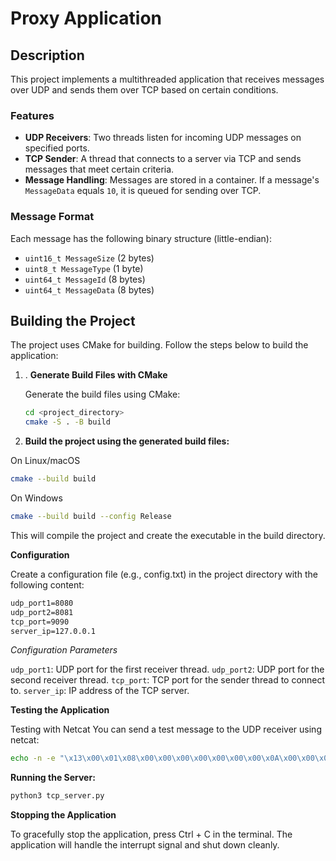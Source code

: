 # Proxy Application

## Description

This project implements a multithreaded application that receives messages over UDP and sends them over TCP based on certain conditions.

### Features

- **UDP Receivers**: Two threads listen for incoming UDP messages on specified ports.
- **TCP Sender**: A thread that connects to a server via TCP and sends messages that meet certain criteria.
- **Message Handling**: Messages are stored in a container. If a message's `MessageData` equals `10`, it is queued for sending over TCP.

### Message Format

Each message has the following binary structure (little-endian):

- `uint16_t MessageSize` (2 bytes)
- `uint8_t MessageType` (1 byte)
- `uint64_t MessageId` (8 bytes)
- `uint64_t MessageData` (8 bytes)

## Building the Project

The project uses CMake for building. Follow the steps below to build the application:

1. . **Generate Build Files with CMake**

    Generate the build files using CMake:
    ```bash
    cd <project_directory>
    cmake -S . -B build
    ```

2. **Build the project using the generated build files:**

On Linux/macOS

```bash
cmake --build build
```
On Windows
```bash
cmake --build build --config Release
```

This will compile the project and create the executable in the build directory.

**Configuration**

Create a configuration file (e.g., config.txt) in the project directory with the following content:

```txt
udp_port1=8080
udp_port2=8081
tcp_port=9090
server_ip=127.0.0.1
```
*Configuration Parameters*

`udp_port1`: UDP port for the first receiver thread.
`udp_port2`: UDP port for the second receiver thread.
`tcp_port`: TCP port for the sender thread to connect to.
`server_ip`: IP address of the TCP server.


**Testing the Application**

Testing with Netcat
You can send a test message to the UDP receiver using netcat:

```bash
echo -n -e "\x13\x00\x01\x08\x00\x00\x00\x00\x00\x00\x00\x0A\x00\x00\x00\x00\x00\x00\x00" | nc -u 127.0.0.1 8080
```

**Running the Server:**
```bash
python3 tcp_server.py
```

**Stopping the Application**

To gracefully stop the application, press Ctrl + C in the terminal. The application will handle the interrupt signal and shut down cleanly.